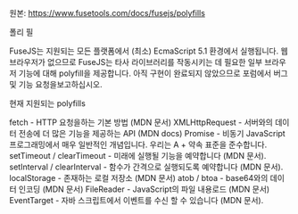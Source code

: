 원본: https://www.fusetools.com/docs/fusejs/polyfills

폴리 필

FuseJS는 지원되는 모든 플랫폼에서 (최소) EcmaScript 5.1 환경에서 실행됩니다. 웹 브라우저가 없으므로 FuseJS는 타사 라이브러리를 작동시키는 데 필요한 일부 브라우저 기능에 대해 polyfill을 제공합니다. 아직 구현이 완료되지 않았으므로 포럼에서 버그 및 기능 요청을보고하십시오.

현재 지원되는 polyfills

fetch - HTTP 요청을하는 기본 방법 (MDN 문서)
XMLHttpRequest - 서버와의 데이터 전송에 더 많은 기능을 제공하는 API (MDN docs)
Promise - 비동기 JavaScript 프로그래밍에서 매우 일반적인 개념입니다. 우리는 A + 약속 표준을 준수합니다.
setTimeout / clearTimeout - 미래에 실행될 기능을 예약합니다 (MDN 문서).
setInterval / clearInterval - 함수가 간격으로 실행되도록 예약합니다 (MDN 문서).
localStorage - 존재하는 로컬 저장소 (MDN 문서)
atob / btoa - base64와의 데이터 인코딩 (MDN 문서)
FileReader - JavaScript의 파일 내용로드 (MDN 문서)
EventTarget - 자바 스크립트에서 이벤트를 수신 할 수 있습니다 (MDN 문서).
